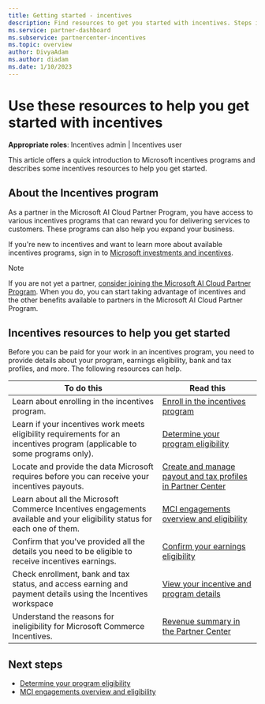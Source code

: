 ```yaml
---
title: Getting started - incentives
description: Find resources to get you started with incentives. Steps include confirming you meet eligibility requirements and submitting bank, tax, and payout details.
ms.service: partner-dashboard
ms.subservice: partnercenter-incentives
ms.topic: overview
author: DivyaAdam
ms.author: diadam
ms.date: 1/10/2023
---
```


# Use these resources to help you get started with incentives

**Appropriate roles**: Incentives admin | Incentives user

This article offers a quick introduction to Microsoft incentives programs and describes some incentives resources to help you get started.

## About the Incentives program

As a partner in the Microsoft AI Cloud Partner Program, you have access to various incentives programs that can reward you for delivering services to customers. These programs can also help you expand your business.

If you're new to incentives and want to learn more about available incentives programs, sign in to [Microsoft investments and incentives](https://partner.microsoft.com/membership/partner-incentives).

> [!NOTE]
> If you are not yet a partner, [consider joining the Microsoft AI Cloud Partner Program](https://partner.microsoft.com/membership). When you do, you can start taking advantage of incentives and the other benefits available to partners in the Microsoft AI Cloud Partner Program.

## Incentives resources to help you get started

Before you can be paid for your work in an incentives program, you need to provide details about your program, earnings eligibility, bank and tax profiles, and more. The following resources can help.

|  **To do this**  |  **Read this**  |
|--------------|-----------|
| Learn about enrolling in the incentives program. | [Enroll in the incentives program](incentives-enroll.md)  |
| Learn if your incentives work meets eligibility requirements for an incentives program (applicable to some programs only). | [Determine your program eligibility](incentives-determined-your-program-eligibility.md)  |
| Locate and provide the data Microsoft requires before you can receive your incentives payouts. | [Create and manage payout and tax profiles in Partner Center](incentives-create-and-manage-your-payout-and-tax-profiles.md)  |
| Learn about all the Microsoft Commerce Incentives engagements available and your eligibility status for each one of them. | [MCI engagements overview and eligibility](mci-engagements.md) |
| Confirm that you've provided all the details you need to be eligible to receive incentives earnings. | [Confirm your earnings eligibility](incentives-confirm-your-earnings-eligibility.md)  |
| Check enrollment, bank and tax status, and access earning and payment details using the Incentives workspace | [View your incentive and program details](understand-incentive-payouts.md) |
| Understand the reasons for ineligibility for Microsoft Commerce Incentives. | [Revenue summary in the Partner Center](revenue-summary.md) |

## Next steps

- [Determine your program eligibility](incentives-determined-your-program-eligibility.md)
- [MCI engagements overview and eligibility](mci-engagements.md)
